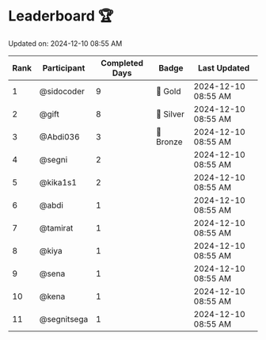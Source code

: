 # Leaderboard 🏆

Updated on: 2024-12-10 08:55 AM

| Rank | Participant       | Completed Days | Badge      | Last Updated         |
|------|-------------------|----------------|------------|----------------------|
| 1    | @sidocoder        | 9              | 🏅 Gold     | 2024-12-10 08:55 AM |
| 2    | @gift             | 8              | 🥈 Silver   | 2024-12-10 08:55 AM |
| 3    | @Abdi036          | 3              | 🥉 Bronze   | 2024-12-10 08:55 AM |
| 4    | @segni            | 2              |            | 2024-12-10 08:55 AM |
| 5    | @kika1s1          | 2              |            | 2024-12-10 08:55 AM |
| 6    | @abdi             | 1              |            | 2024-12-10 08:55 AM |
| 7    | @tamirat          | 1              |            | 2024-12-10 08:55 AM |
| 8    | @kiya             | 1              |            | 2024-12-10 08:55 AM |
| 9    | @sena             | 1              |            | 2024-12-10 08:55 AM |
| 10   | @kena             | 1              |            | 2024-12-10 08:55 AM |
| 11   | @segnitsega       | 1              |            | 2024-12-10 08:55 AM |

